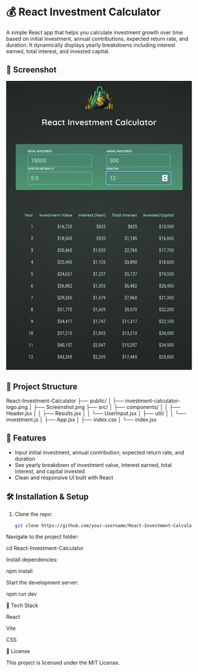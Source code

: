 # 💰 React Investment Calculator

A simple React app that helps you calculate investment growth over time based on initial investment, annual contributions, expected return rate, and duration. It dynamically displays yearly breakdowns including interest earned, total interest, and invested capital.

## 📸 Screenshot

![App Screenshot](public/Screenshot.png)

## 📂 Project Structure

React-Investment-Calculator
├── public/
│ ├── investment-calculator-logo.png
│ ├── Screenshot.png
├── src/
│ ├── components/
│ │ ├── Header.jsx
│ │ ├── Results.jsx
│ │ └── UserInput.jsx
│ ├── util/
│ │ └── investment.js
│ ├── App.jsx
│ ├── index.css
│ └── index.jsx

## 🚀 Features

- Input initial investment, annual contribution, expected return rate, and duration
- See yearly breakdown of investment value, interest earned, total interest, and capital invested
- Clean and responsive UI built with React

## 🛠️ Installation & Setup

1. Clone the repo:
   ```bash
   git clone https://github.com/your-username/React-Investment-Calculator.git
   ```

Navigate to the project folder:

cd React-Investment-Calculator

Install dependencies:

npm install

Start the development server:

npm run dev

🧰 Tech Stack

React

Vite

CSS

📜 License

This project is licensed under the MIT License.
